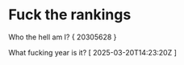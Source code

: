 # Fuck the rankings

Who the hell am I?
{ 20305628 }

What fucking year is it?
[ 2025-03-20T14:23:20Z ]
